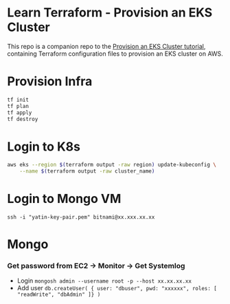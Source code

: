 # Learn Terraform - Provision an EKS Cluster

This repo is a companion repo to the [Provision an EKS Cluster tutorial](https://developer.hashicorp.com/terraform/tutorials/kubernetes/eks), containing
Terraform configuration files to provision an EKS cluster on AWS.

# Provision Infra
```bash
tf init
tf plan
tf apply 
tf destroy
```

# Login to K8s
```bash
aws eks --region $(terraform output -raw region) update-kubeconfig \
    --name $(terraform output -raw cluster_name)
```

# Login to Mongo VM

`ssh -i "yatin-key-pair.pem" bitnami@xx.xxx.xx.xx`

# Mongo

### Get password from EC2 -> Monitor -> Get Systemlog
- Login `mongosh admin --username root -p --host xx.xx.xx.xx`
- Add user `db.createUser( { user: "dbuser", pwd: "xxxxxx", roles: [ "readWrite", "dbAdmin" ]} )`


